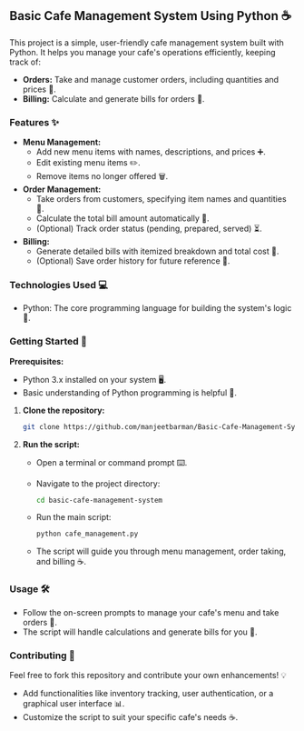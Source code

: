 ## Basic Cafe Management System Using Python ☕

This project is a simple, user-friendly cafe management system built with Python. It helps you manage your cafe's operations efficiently, keeping track of:

* **Orders:** Take and manage customer orders, including quantities and prices 📝.
* **Billing:** Calculate and generate bills for orders 🧾.

###  Features ✨

* **Menu Management:**
    * Add new menu items with names, descriptions, and prices ➕.
    * Edit existing menu items ✏️.
    * Remove items no longer offered 🗑️.
* **Order Management:**
    * Take orders from customers, specifying item names and quantities 📝.
    * Calculate the total bill amount automatically 🧮.
    * (Optional) Track order status (pending, prepared, served) ⏳.
* **Billing:**
    * Generate detailed bills with itemized breakdown and total cost 🧾.
    * (Optional) Save order history for future reference 💾.

###  Technologies Used 💻

* Python: The core programming language for building the system's logic 🐍.

###  Getting Started 🚀

**Prerequisites:**

* Python 3.x installed on your system 🖥️.
* Basic understanding of Python programming is helpful 🧠.

1. **Clone the repository:**

   ```bash
   git clone https://github.com/manjeetbarman/Basic-Cafe-Management-System-Using-Python.git
   ```

2. **Run the script:**

   - Open a terminal or command prompt ⌨️.
   - Navigate to the project directory:

     ```bash
     cd basic-cafe-management-system
     ```

   - Run the main script:

     ```bash
     python cafe_management.py
     ```

   - The script will guide you through menu management, order taking, and billing ☕.

###  Usage 🛠️

* Follow the on-screen prompts to manage your cafe's menu and take orders 📝.
* The script will handle calculations and generate bills for you 🧾.

###  Contributing 🤝

Feel free to fork this repository and contribute your own enhancements!  💡

* Add functionalities like inventory tracking, user authentication, or a graphical user interface 📊.
* Customize the script to suit your specific cafe's needs ☕.

